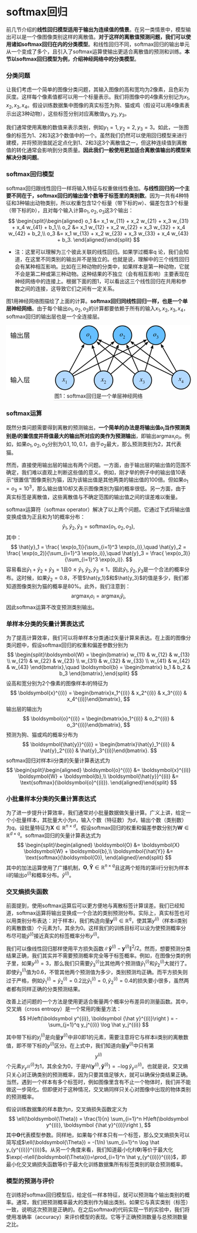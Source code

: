 # softmax回归

前几节介绍的**线性回归模型适用于输出为连续值的情景**。在另一类情景中，模型输出可以是一个像图像类别这样的离散值。**对于这样的离散值预测问题，我们可以使用诸如softmax回归在内的分类模型**。和线性回归不同，softmax回归的输出单元从一个变成了多个，且引入了softmax运算使输出更适合离散值的预测和训练。**本节以softmax回归模型为例，介绍神经网络中的分类模型**。



### 分类问题

让我们考虑一个简单的图像分类问题，其输入图像的高和宽均为2像素，且色彩为灰度。这样每个像素值都可以用一个标量表示。我们将图像中的4像素分别记为$x_1, x_2, x_3, x_4$。假设训练数据集中图像的真实标签为狗、猫或鸡（假设可以用4像素表示出这3种动物），这些标签分别对应离散值$y_1, y_2, y_3$。

我们通常使用离散的数值来表示类别，例如$y_1=1, y_2=2, y_3=3$。如此，一张图像的标签为1、2和3这3个数值中的一个。虽然我们仍然可以使用回归模型来进行建模，并将预测值就近定点化到1、2和3这3个离散值之一，但这种连续值到离散值的转化通常会影响到分类质量。**因此我们一般使用更加适合离散值输出的模型来解决分类问题**。



### softmax回归模型

softmax回归跟线性回归一样将输入特征与权重做线性叠加。**与线性回归的一个主要不同在于，softmax回归的输出值个数等于标签里的类别数**。因为一共有4种特征和3种输出动物类别，所以权重包含12个标量（带下标的$w$）、偏差包含3个标量（带下标的$b$），且对每个输入计算$o_1, o_2, o_3$这3个输出：
$$
\begin{split}\begin{aligned}
o_1 &= x_1 w_{11} + x_2 w_{21} + x_3 w_{31} + x_4 w_{41} + b_1,\\
o_2 &= x_1 w_{12} + x_2 w_{22} + x_3 w_{32} + x_4 w_{42} + b_2,\\
o_3 &= x_1 w_{13} + x_2 w_{23} + x_3 w_{33} + x_4 w_{43} + b_3.
\end{aligned}\end{split}
$$
- 注：这里可以理解为三个彼此关联的线性回归。如果学过概率q	论，我们会知道，在这里不同类别的输出并不是独立的。也就是说，理解中的三个线性回归会有某种相互影响。比如在三种动物的分类中，如果样本是第一种动物，它就不会是第二种或第三种动物。这种结果的不独立（会有相互影响）主要表现在神经网络中的连接上。根据下面的图1，可以看出这三个线性回归在共用和参数之间的连接，这导致它们之间有一定关系。

图1用神经网络图描绘了上面的计算。**softmax回归同线性回归一样，也是一个单层神经网络**。由于每个输出$o_1, o_2, o_3$的计算都要依赖于所有的输入$x_1, x_2, x_3, x_4$，softmax回归的输出层也是一个全连接层。

<center>    <img src="src/softmax-regression/softmaxreg.svg">    <br>    <div style="border-bottom: 1px solid #d9d9d9;    display: inline-block;padding: 2px;">图1：softmax回归是一个单层神经网络</div> </center>



### softmax运算

既然分类问题需要得到离散的预测输出，**一个简单的办法是将输出值$o_i$当作预测类别是$i$的置信度并将值最大的输出所对应的类作为预测输出**，即输出$\operatorname*{argmax}_i o_i$。例如，如果$o_1,o_2,o_3$分别为$0.1,10,0.1$，由于$o_2$最大，那么预测类别为2，其代表猫。

然而，直接使用输出层的输出有两个问题。一方面，由于输出层的输出值的范围不确定，我们难以直观上判断这些值的意义。例如，刚才举的例子中的输出值10表示“很置信”图像类别为猫，因为该输出值是其他两类的输出值的100倍。但如果$o_1=o_3=10^3$，那么输出值10却又表示图像类别为猫的概率很低。另一方面，由于真实标签是离散值，这些离散值与不确定范围的输出值之间的误差难以衡量。

softmax运算符（softmax operator）解决了以上两个问题。它通过下式将输出值变换成值为正且和为1的概率分布：
$$
\hat{y}_1, \hat{y}_2, \hat{y}_3 = \text{softmax}(o_1, o_2, o_3),
$$
其中：
$$
\hat{y}_1 = \frac{ \exp(o_1)}{\sum_{i=1}^3 \exp(o_i)},\quad
\hat{y}_2 = \frac{ \exp(o_2)}{\sum_{i=1}^3 \exp(o_i)},\quad
\hat{y}_3 = \frac{ \exp(o_3)}{\sum_{i=1}^3 \exp(o_i)}.
$$
容易看出$\hat{y}_1 + \hat{y}_2 + \hat{y}_3 = 1$且$0 \leq \hat{y}_1, \hat{y}_2, \hat{y}_3 \leq 1$，因此$\hat{y}_1, \hat{y}_2, \hat{y}_3$是一个合法的概率分布。这时候，如果$\hat{y}_2=0.8$，不管$\hat{y_1}$和$\hat{y_3}$的值是多少，我们都知道图像类别为猫的概率是80%。此外，我们注意到：
$$
\operatorname*{argmax}_i o_i = \operatorname*{argmax}_i \hat y_i,
$$
因此softmax运算不改变预测类别输出。



### 单样本分类的矢量计算表达式

为了提高计算效率，我们可以将单样本分类通过矢量计算来表达。在上面的图像分类问题中，假设softmax回归的权重和偏差参数分别为
$$
\begin{split}\boldsymbol{W} =
\begin{bmatrix}
    w_{11} & w_{12} & w_{13} \\
    w_{21} & w_{22} & w_{23} \\
    w_{31} & w_{32} & w_{33} \\
    w_{41} & w_{42} & w_{43}
\end{bmatrix},\quad
\boldsymbol{b} =
\begin{bmatrix}
    b_1 & b_2 & b_3
\end{bmatrix},\end{split}
$$
设高和宽分别为2个像素的图像样本$i$的特征为
$$
\boldsymbol{x}^{(i)} = \begin{bmatrix}x_1^{(i)} & x_2^{(i)} & x_3^{(i)} & x_4^{(i)}\end{bmatrix},
$$
输出层的输出为
$$
\boldsymbol{o}^{(i)} = \begin{bmatrix}o_1^{(i)} & o_2^{(i)} & o_3^{(i)}\end{bmatrix},
$$
预测为狗、猫或鸡的概率分布为
$$
\boldsymbol{\hat{y}}^{(i)} = \begin{bmatrix}\hat{y}_1^{(i)} & \hat{y}_2^{(i)} & \hat{y}_3^{(i)}\end{bmatrix}.
$$
softmax回归对样本ii分类的矢量计算表达式为
$$
\begin{split}\begin{aligned}
\boldsymbol{o}^{(i)} &= \boldsymbol{x}^{(i)} \boldsymbol{W} + \boldsymbol{b},\\
\boldsymbol{\hat{y}}^{(i)} &= \text{softmax}(\boldsymbol{o}^{(i)}).
\end{aligned}\end{split}
$$



### 小批量样本分类的矢量计算表达式

为了进一步提升计算效率，我们通常对小批量数据做矢量计算。广义上讲，给定一个小批量样本，其批量大小为$n$，输入个数（特征数）为$d$，输出个数（类别数）为$q$。设批量特征为$\boldsymbol{X} \in \mathbb{R}^{n \times d}$。假设softmax回归的权重和偏差参数分别为$\boldsymbol{W} \in \mathbb{R}^{d \times q}$。softmax回归的矢量计算表达式为
$$
\begin{split}\begin{aligned}
\boldsymbol{O} &= \boldsymbol{X} \boldsymbol{W} + \boldsymbol{b},\\
\boldsymbol{\hat{Y}} &= \text{softmax}(\boldsymbol{O}),
\end{aligned}\end{split}
$$
其中的加法运算使用了广播机制，$\boldsymbol{O}, \boldsymbol{\hat{Y}} \in \mathbb{R}^{n \times q}$且这两个矩阵的第ii行分别为样本ii的输出$o^{(i)}$和概率分布。$\hat{y}^{(i)}$。



### 交叉熵损失函数

前面提到，使用softmax运算后可以更方便地与离散标签计算误差。我们已经知道，softmax运算将输出变换成一个合法的类别预测分布。实际上，真实标签也可以用类别分布表达：对于样本$i$，我们构造向量$\boldsymbol{y}^{(i)}\in \mathbb{R}^{q}$，使其第$y^{(i)}$（样本ii类别的离散数值）个元素为1，其余为0。这样我们的训练目标可以设为使预测概率分布尽可能$\hat{y}^{(i)}$接近真实的标签概率分布$y^{(i)}$。

我们可以像线性回归那样使用平方损失函数$\|\boldsymbol{\hat y}^{(i)}-\boldsymbol{y}^{(i)}\|^2/2$。然而，想要预测分类结果正确，我们其实并不需要预测概率完全等于标签概率。例如，在图像分类的例子里，如果$y^{(i)}=3$，那么我们只需要$\hat{y}^{(i)}_3$比其他两个预测值$\hat{y}^{(i)}_1$和$\hat{y}^{(i)}_2$大就行了。即使$\hat{y}^{(i)}_3$值为0.6，不管其他两个预测值为多少，类别预测均正确。而平方损失则过于严格，例如$\hat y^{(i)}_1=\hat y^{(i)}_2=0.2$比$\hat y^{(i)}_1=0, \hat y^{(i)}_2=0.4$的损失要小很多，虽然两者都有同样正确的分类预测结果。

改善上述问题的一个方法是使用更适合衡量两个概率分布差异的测量函数。其中，交叉熵（cross entropy）是一个常用的衡量方法：
$$
H\left(\boldsymbol y^{(i)}, \boldsymbol {\hat y}^{(i)}\right ) = -\sum_{j=1}^q y_j^{(i)} \log \hat y_j^{(i)}
$$

其中带下标的$y_j^{(i)}$是向量$\boldsymbol y^{(i)}$中非0即1的元素，需要注意将它与样本ii类别的离散数值，即不带下标的$y^{(i)}$区分。在上式中，我们知道向量$\boldsymbol y^{(i)}$中只有第$$y^{(i)}$$个元素$y^{(i)}_{y^{(i)}}$为1，其余全为0，于是$H(\boldsymbol y^{(i)}, \boldsymbol {\hat y}^{(i)}) = -\log \hat y_{y^{(i)}}^{(i)}$。也就是说，交叉熵只关心对正确类别的预测概率，因为只要其值足够大，就可以确保分类结果正确。当然，遇到一个样本有多个标签时，例如图像里含有不止一个物体时，我们并不能做这一步简化。但即便对于这种情况，交叉熵同样只关心对图像中出现的物体类别的预测概率。

假设训练数据集的样本数为$n$，交叉熵损失函数定义为
$$
\ell(\boldsymbol{\Theta}) = \frac{1}{n} \sum_{i=1}^n H\left(\boldsymbol y^{(i)}, \boldsymbol {\hat y}^{(i)}\right ),
$$
其中$\boldsymbol{\Theta}$代表模型参数。同样地，如果每个样本只有一个标签，那么交叉熵损失可以简写成$\ell(\boldsymbol{\Theta}) = -(1/n) \sum_{i=1}^n \log \hat y_{y^{(i)}}^{(i)}$。从另一个角度来看，我们知道最小化$\ell(\boldsymbol{\Theta})$等价于最大化$\exp(-n\ell(\boldsymbol{\Theta}))=\prod_{i=1}^n \hat y_{y^{(i)}}^{(i)}$，即最小化交叉熵损失函数等价于最大化训练数据集所有标签类别的联合预测概率。



### 模型的预测与评价

在训练好softmax回归模型后，给定任一样本特征，就可以预测每个输出类别的概率。通常，我们把预测概率最大的类别作为输出类别。如果它与真实类别（标签）一致，说明这次预测是正确的。在之后softmax的代码实现一节的实验中，我们将使用准确率（accuracy）来评价模型的表现。它等于正确预测数量与总预测数量之比。